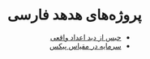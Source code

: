 <div dir="rtl">
  
  # پروژه‌های هدهد فارسی
  - [حبس از دید اعداد واقعی](https://persianhodhod.github.io/prisoners/)
  - [سرمایه در مقیاس پیکس](https://persianhodhod.github.io/wealth-in-pixels/)
  
</div>
